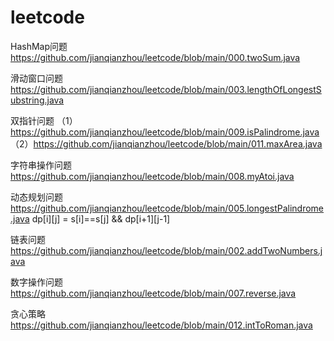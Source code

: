 # leetcode
HashMap问题
https://github.com/jianqianzhou/leetcode/blob/main/000.twoSum.java

滑动窗口问题 
https://github.com/jianqianzhou/leetcode/blob/main/003.lengthOfLongestSubstring.java

双指针问题
（1）https://github.com/jianqianzhou/leetcode/blob/main/009.isPalindrome.java
（2）https://github.com/jianqianzhou/leetcode/blob/main/011.maxArea.java

字符串操作问题
https://github.com/jianqianzhou/leetcode/blob/main/008.myAtoi.java

动态规划问题
https://github.com/jianqianzhou/leetcode/blob/main/005.longestPalindrome.java dp[i][j] = s[i]==s[j] && dp[i+1][j-1]

链表问题
https://github.com/jianqianzhou/leetcode/blob/main/002.addTwoNumbers.java

数字操作问题
https://github.com/jianqianzhou/leetcode/blob/main/007.reverse.java

贪心策略
https://github.com/jianqianzhou/leetcode/blob/main/012.intToRoman.java




